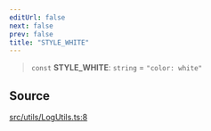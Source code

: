 ```yaml
---
editUrl: false
next: false
prev: false
title: "STYLE_WHITE"
---
```


> `const` **STYLE\_WHITE**: `string` = `"color: white"`

## Source

[src/utils/LogUtils.ts:8](https://github.com/relishinc/dill-pixel/blob/c79d8e8552aaa0f13a29535c819ae67d025b4669/src/utils/LogUtils.ts#L8)

